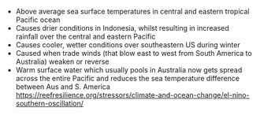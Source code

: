- Above average sea surface temperatures in central and eastern tropical Pacific ocean
- Causes drier conditions in Indonesia, whilst resulting in increased rainfall over the central and eastern Pacific
- Causes cooler, wetter conditions over southeastern US during winter
- Caused when trade winds (that blow east to west from South America to Australia) weaken or reverse
- Warm surface water which usually pools in Australia now gets spread across the entire Pacific and reduces the sea temperature difference between Aus and S. America
https://reefresilience.org/stressors/climate-and-ocean-change/el-nino-southern-oscillation/